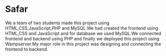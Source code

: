 # Safar
We a team of two students made this project using HTML,CSS,JavaScript,PHP and MySQL.We had created the frontend using HTML,CSS and JavaScript and for database we used MySQL.We connected frontend and backend using PHP and finally we deployed this project using Wampserver.My major role in this project was designing and connecting the frontend to backend.
